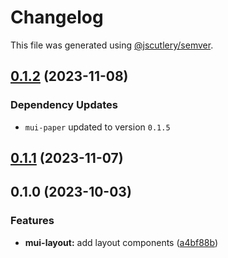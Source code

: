 # Changelog

This file was generated using [@jscutlery/semver](https://github.com/jscutlery/semver).

## [0.1.2](https://github.com/Availity/element/compare/@availity/mui-layout@0.1.1...@availity/mui-layout@0.1.2) (2023-11-08)

### Dependency Updates

- `mui-paper` updated to version `0.1.5`

## [0.1.1](https://github.com/Availity/element/compare/@availity/mui-layout@0.1.0...@availity/mui-layout@0.1.1) (2023-11-07)

## 0.1.0 (2023-10-03)

### Features

- **mui-layout:** add layout components ([a4bf88b](https://github.com/Availity/element/commit/a4bf88b457422c99bb142ab06ee1be4dff70996d))
